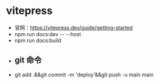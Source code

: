 # vitepress
- 官网：https://vitepress.dev/guide/getting-started
- npm run docs:dev -- --host
- npm run docs:build
- ## git 命令
- git add .&&git commit -m 'deploy'&&git push -u main main